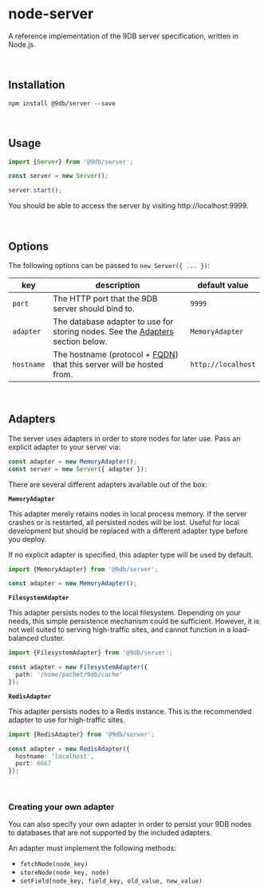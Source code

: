 # node-server

A reference implementation of the 9DB server specification, written in Node.js.

<br>

## Installation

```
npm install @9db/server --save
```

<br>

## Usage

```js
import {Server} from '@9db/server';

const server = new Server();

server.start();
```

You should be able to access the server by visiting http://localhost:9999.

<br>

## Options

The following options can be passed to `new Server({ ... })`:

key        | description                                                                                 | default value
---------- | ------------------------------------------------------------------------------------------- | -------------
`port`     | The HTTP port that the 9DB server should bind to.                                           | `9999`
`adapter`  | The database adapter to use for storing nodes. See the [Adapters](#adapters) section below. | `MemoryAdapter`
`hostname` | The hostname (protocol + [FQDN](https://en.wikipedia.org/wiki/Fully_qualified_domain_name)) that this server will be hosted from.                                              | `http://localhost`

<br>

## Adapters

The server uses adapters in order to store nodes for later use. Pass an explicit
adapter to your server via:

```ts
const adapter = new MemoryAdapter();
const server = new Server({ adapter });
```

There are several different adapters available out of the box:

**`MemoryAdapter`**

This adapter merely retains nodes in local process memory. If the server crashes
or is restarted, all persisted nodes will be lost. Useful for local development
but should be replaced with a different adapter type before you deploy.

If no explicit adapter is specified, this adapter type will be used by default.

```ts
import {MemoryAdapter} from '@9db/server';

const adapter = new MemoryAdapter();
```

**`FilesystemAdapter`**

This adapter persists nodes to the local filesystem. Depending on your needs,
this simple persistence mechanism could be sufficient. However, it is not well
suited to serving high-traffic sites, and cannot function in a load-balanced
cluster.

```ts
import {FilesystemAdapter} from '@9db/server';

const adapter = new FilesystemAdapter({
  path: '/home/pachet/9db/cache'
});
```

**`RedisAdapter`**

This adapter persists nodes to a Redis instance. This is the recommended adapter
to use for high-traffic sites.

```ts
import {RedisAdapter} from '@9db/server';

const adapter = new RedisAdapter({
  hostname: 'localhost',
  port: 6667
});
```

<br>

### Creating your own adapter

You can also specify your own adapter in order to persist your 9DB nodes to
databases that are not supported by the included adapters.

An adapter must implement the following methods:

- `fetchNode(node_key)`
- `storeNode(node_key, node)`
- `setField(node_key, field_key, old_value, new_value)`
